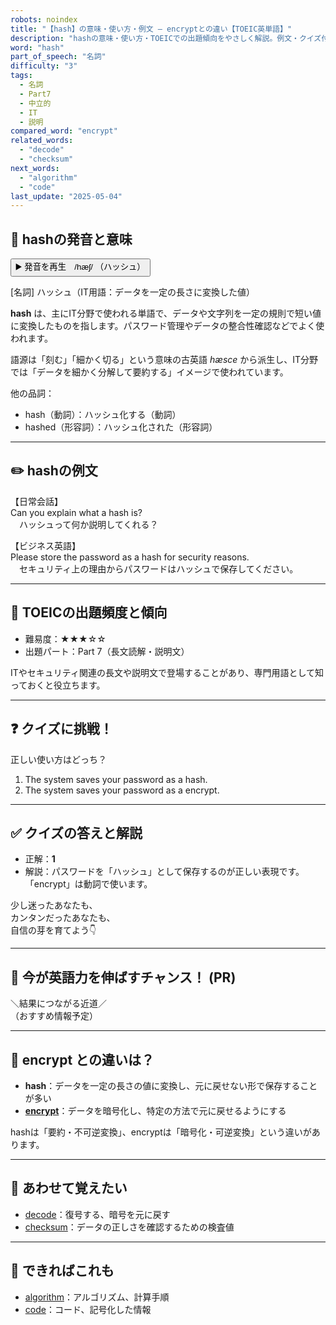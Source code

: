 ```yaml
---
robots: noindex
title: "【hash】の意味・使い方・例文 ― encryptとの違い【TOEIC英単語】"
description: "hashの意味・使い方・TOEICでの出題傾向をやさしく解説。例文・クイズ付きでencryptとの違いもわかりやすく学べます。"
word: "hash"
part_of_speech: "名詞"
difficulty: "3"
tags:
  - 名詞
  - Part7
  - 中立的
  - IT
  - 説明
compared_word: "encrypt"
related_words:
  - "decode"
  - "checksum"
next_words:
  - "algorithm"
  - "code"
last_update: "2025-05-04"
---
```


## 🔰 hashの発音と意味

<button class="play-audio" onclick="playTTS('hash')">
  <span class="play-audio-main">
    ▶️ 発音を再生　/hæʃ/
  </span>
  <span class="play-audio-sub">
    （ハッシュ）
  </span>
</button>

[名詞] ハッシュ（IT用語：データを一定の長さに変換した値）

**hash** は、主にIT分野で使われる単語で、データや文字列を一定の規則で短い値に変換したものを指します。パスワード管理やデータの整合性確認などでよく使われます。

語源は「刻む」「細かく切る」という意味の古英語 *hæsce* から派生し、IT分野では「データを細かく分解して要約する」イメージで使われています。

他の品詞：  
- hash（動詞）：ハッシュ化する（動詞）
- hashed（形容詞）：ハッシュ化された（形容詞）

---

## ✏️ hashの例文

【日常会話】  
Can you explain what a hash is?  
　ハッシュって何か説明してくれる？

【ビジネス英語】  
Please store the password as a hash for security reasons.  
　セキュリティ上の理由からパスワードはハッシュで保存してください。

---

## 🎯 TOEICの出題頻度と傾向

- 難易度：★★★☆☆
- 出題パート：Part 7（長文読解・説明文）

ITやセキュリティ関連の長文や説明文で登場することがあり、専門用語として知っておくと役立ちます。

---

## ❓ クイズに挑戦！

正しい使い方はどっち？

1. The system saves your password as a hash.  
2. The system saves your password as a encrypt.

---

## ✅ クイズの答えと解説

- 正解：**1**
- 解説：パスワードを「ハッシュ」として保存するのが正しい表現です。「encrypt」は動詞で使います。

少し迷ったあなたも、  
カンタンだったあなたも、  
自信の芽を育てよう👇️

---

## 🚀 今が英語力を伸ばすチャンス！ (PR)

<div class="info-center">
＼結果につながる近道／<br>  
（おすすめ情報予定）
</div>

---

## 🤔  encrypt との違いは？

- **hash**：データを一定の長さの値に変換し、元に戻せない形で保存することが多い
- **[encrypt](/word/encrypt)**：データを暗号化し、特定の方法で元に戻せるようにする

hashは「要約・不可逆変換」、encryptは「暗号化・可逆変換」という違いがあります。

---

## 🧩 あわせて覚えたい

- [decode](/word/decode)：復号する、暗号を元に戻す
- [checksum](/word/checksum)：データの正しさを確認するための検査値

---

## 📖 できればこれも

- [algorithm](/word/algorithm)：アルゴリズム、計算手順
- [code](/word/code)：コード、記号化した情報

<!-- cvid: aid16_bid32 -->
